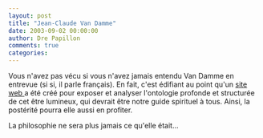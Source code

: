 ```yaml
---
layout: post
title: "Jean-Claude Van Damme"
date: 2003-09-02 00:00:00
author: Dre Papillon
comments: true
categories: 
---
```



Vous n'avez pas vécu si vous n'avez jamais entendu Van Damme en entrevue (si si, il parle français).  En fait, c'est édifiant au point qu'un [site web ](http://www.pastis.org/jade/cgi-bin/reframe2.pl?http://www.pastis.org/jade/methodologie/aware.htm)a été créé pour exposer et analyser l'ontologie profonde et structurée de cet être lumineux, qui devrait être notre guide spirituel à tous.  Ainsi, la postérité pourra elle aussi en profiter.

La philosophie ne sera plus jamais ce qu'elle était...
